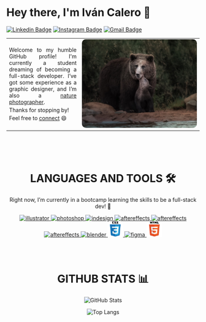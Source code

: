 # Hey there, I'm Iván Calero 🐺

[![Linkedin Badge](https://img.shields.io/badge/-IvanCalero-blue?style=flat&logo=Linkedin&logoColor=white&link=https://www.linkedin.com/in/ivancalero/)](https://www.linkedin.com/in/ivancalero/)
[![Instagram Badge](https://img.shields.io/badge/-IvanCalero.Wildlife-purple?style=flat&logo=instagram&logoColor=white&link=https://www.instagram.com/ivancalero.wildlife/)](https://www.instagram.com/ivancalero.wildlife/)
[![Gmail Badge](https://img.shields.io/badge/-IvanCalero-c14438?style=flat&logo=Gmail&logoColor=white&link=mailto:ivanicaleroo@gmail.com)](mailto:ivanicaleroo@gmail.com)


<table style="border: none; border-collapse: collapse; width: 100%;">
  <tr>
    <td align="center" valign="middle">
      <p align="justify" style="max-width: 400px; margin: 0;">
        Welcome to my humble GitHub profile! I'm currently a student dreaming of becoming a full-stack developer. I’ve got some experience as a graphic designer, and I’m also a <a href="https://www.instagram.com/ivancalero.wildlife">nature photographer</a>. 
      </p>
      <p align="justify" style="max-width: 400px; margin: 4px 0 0 0;">
        Thanks for stopping by! 
      </p>
      <p align="justify" style="max-width: 400px; margin: 4px 0 0 0;">
        Feel free to <a href="https://www.linkedin.com/in/ivancalero/">connect</a> 😄
      </p>
    </td>
    <td width="300px" align="center" valign="middle">
      <a href="https://www.instagram.com/p/DKMTv4kq6m8/?img_index=1" target="_blank">
        <img src="./1L-35.jpg" alt="Ivan Calero" width="300" style="border-radius: 10px;">
      </a>
    </td>
  </tr>
</table>

<div align=center>
<br><br><br>

# LANGUAGES AND TOOLS 🛠️

Right now, I’m currently in a bootcamp learning the skills to be a full-stack dev! 🤞

</div>

<p align="center"> 
  <a href="https://www.adobe.com/in/products/illustrator.html" target="_blank" rel="noreferrer"> 
    <img src="https://www.vectorlogo.zone/logos/adobe_illustrator/adobe_illustrator-icon.svg" alt="illustrator" width="40" height="40"/> 
  </a> 
  <a href="https://www.photoshop.com/en" target="_blank" rel="noreferrer">
    <img src="https://upload.wikimedia.org/wikipedia/commons/a/af/Adobe_Photoshop_CC_icon.svg" alt="photoshop" width="40" height="40"/>
  </a>
  <a href="https://www.adobe.com/products/indesign.html" target="_blank" rel="noreferrer">
    <img src="https://upload.wikimedia.org/wikipedia/commons/4/48/Adobe_InDesign_CC_icon.svg" alt="indesign" width="40" height="40"/>
  </a>
  <a href="https://www.adobe.com/products/aftereffects.html" target="_blank" rel="noreferrer">
    <img src="https://upload.wikimedia.org/wikipedia/commons/c/cb/Adobe_After_Effects_CC_icon.svg" alt="aftereffects" width="40" height="40"/>
  </a>
  <a href="https://www.adobe.com/es/products/premiere.html" target="_blank" rel="noreferrer">
    <img src="https://github.com/syvixor/skills-icons/raw/main/icons/adobepremierepro.svg" alt="aftereffects" width="40" height="40"/>
  </a>
  <a href="https://www.adobe.com/es/products/dreamweaver.html" target="_blank" rel="noreferrer">
    <img src="https://github.com/syvixor/skills-icons/raw/main/icons/adobedreamweaver.svg" alt="aftereffects" width="40" height="40"/>
  </a>
    <a href="https://www.blender.org/" target="_blank" rel="noreferrer"> 
    <img src="https://github.com/syvixor/skills-icons/raw/main/icons/blender.svg" alt="blender" width="40" height="40"/> 
  </a> 
  <a href="https://www.w3schools.com/css/" target="_blank" rel="noreferrer"> 
    <img src="https://raw.githubusercontent.com/devicons/devicon/master/icons/css3/css3-original-wordmark.svg" alt="css3" width="40" height="40"/> 
  </a> 
  <a href="https://www.figma.com/" target="_blank" rel="noreferrer"> 
    <img src="https://www.vectorlogo.zone/logos/figma/figma-icon.svg" alt="figma" width="40" height="40"/> 
  </a> 
  <a href="https://www.w3.org/html/" target="_blank" rel="noreferrer"> 
    <img src="https://raw.githubusercontent.com/devicons/devicon/master/icons/html5/html5-original-wordmark.svg" alt="html5" width="40" height="40"/> 
  </a> 

</p>
<br><br>
<div align=center>

# GITHUB STATS  📊



![GitHub Stats](https://github-readme-stats.vercel.app/api?username=CaleroCode&show_icons=true&theme=github_dark)

![Top Langs](https://github-readme-stats.vercel.app/api/top-langs/?username=CaleroCode&layout=compact&theme=github_dark)

</div>